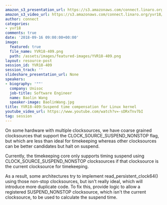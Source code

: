 ```yaml
---
amazon_s3_presentation_url: https://s3.amazonaws.com/connect.linaro.org/yvr18/presentations/yvr18-409.pdf
amazon_s3_video_url: https://s3.amazonaws.com/connect.linaro.org/yvr18/videos/yvr18-409.mp4
author: connect
categories:
- yvr18
comments: true
date: '2018-09-16 09:00:00+00:00'
image:
  featured: true
  file_name: YVR18-409.png
  path: /assets/images/featured-images/YVR18-409.png
layout: resource-post
session_id: YVR18-409
session_track: ''
slideshare_presentation_url: None
speakers:
- biography: '""'
  company: Unisoc
  job-title: Software Engineer
  name: Baolin Wang
  speaker-image: BaolinWang.jpg
title: YVR18-409:Suspend time compensation for Linux kernel
youtube_video_url: https://www.youtube.com/watch?v=-sDRxTnv7bI
tag: session
---
```


On some hardware with multiple clocksources, we have coarse grained clocksources that support the CLOCK_SOURCE_SUSPEND_NONSTOP flag, but which are less than ideal for timekeeping whereas other clocksources can be better candidates but halt on suspend.

Currently, the timekeeping core only supports timing suspend using CLOCK_SOURCE_SUSPEND_NONSTOP clocksources if that clocksource is the current clocksource for timekeeping.

As a result, some architectures try to implement read_persistent_clock64() using those non-stop clocksources, but isn't really ideal, which will introduce more duplicate code. To fix this, provide logic to allow a registered SUSPEND_NONSTOP clocksource, which isn't the current clocksource, to be used to calculate the suspend time.
